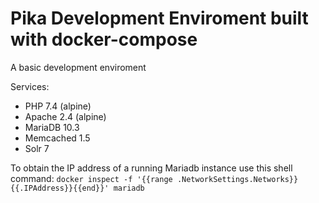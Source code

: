 # Pika Development Enviroment built with docker-compose

A basic development enviroment

Services:
* PHP 7.4 (alpine)
* Apache 2.4 (alpine)
* MariaDB 10.3 
* Memcached 1.5
* Solr 7

To obtain the IP address of a running Mariadb instance use this shell command:
`docker inspect -f '{{range .NetworkSettings.Networks}}{{.IPAddress}}{{end}}' mariadb`